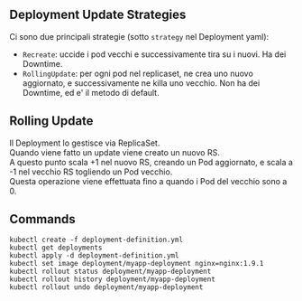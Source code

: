 Deployment Update Strategies
----------------------------

Ci sono due principali strategie (sotto `strategy` nel Deployment yaml):
- `Recreate`: uccide i pod vecchi e successivamente tira su i nuovi. Ha dei Downtime.
- `RollingUpdate`: per ogni pod nel replicaset, ne crea uno nuovo aggiornato, e successivamente ne killa uno vecchio. Non ha dei Downtime, ed e' il metodo di default.

Rolling Update
--------------

Il Deployment lo gestisce via ReplicaSet.  
Quando viene fatto un update viene creato un nuovo RS.  
A questo punto scala +1 nel nuovo RS, creando un Pod aggiornato, e scala a -1 nel vecchio RS togliendo un Pod vecchio.  
Questa operazione viene effettuata fino a quando i Pod del vecchio sono a 0.

Commands
--------

```
kubectl create -f deployment-definition.yml
kubectl get deployments
kubectl apply -d deployment-definition.yml
kubectl set image deployment/myapp-deployment nginx=nginx:1.9.1
kubectl rollout status deployment/myapp-deployment
kubectl rollout history deployment/myapp-deployment
kubectl rollout undo deployment/myapp-deployment
```